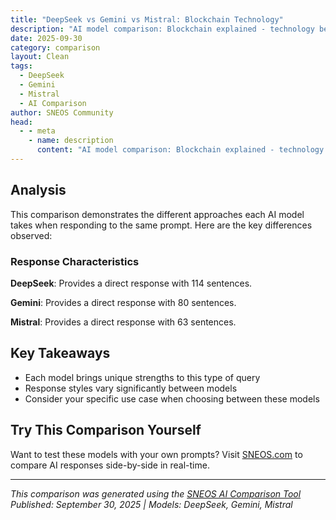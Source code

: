 ```yaml
---
title: "DeepSeek vs Gemini vs Mistral: Blockchain Technology"
description: "AI model comparison: Blockchain explained - technology behind cryptocurrency..."
date: 2025-09-30
category: comparison
layout: Clean
tags:
  - DeepSeek
  - Gemini
  - Mistral
  - AI Comparison
author: SNEOS Community
head:
  - - meta
    - name: description
      content: "AI model comparison: Blockchain explained - technology behind cryptocurrency..."
---
```


<ChatComparison
  title="DeepSeek vs Gemini vs Mistral: Blockchain Technology"
  prompt="Blockchain explained - technology behind cryptocurrency"
  :responses='{
    "DeepSeek": "Of course. Let\u0027s break down blockchain technology, starting with the simple analogy and then diving into the core concepts that make it so powerful.\n\n### The Simple Analogy: The Digital Ledger\n\nImagine a **shared Google Sheet** that tracks transactions (e.g., \u0022Alice pays Bob $10\u0022).\n\n1.  **Shared \u0026 Distributed:** This sheet isn\u0027t stored on one computer. It\u0027s copied to thousands of computers worldwide, and everyone has the same version.\n2.  **Transparent \u0026 Pseudonymous:** You can see all the transactions (the data), but the participants are identified by a digital code (like \u0022Wallet1A2B3C\u0022) rather than their real names.\n3.  **Immutable \u0026 Secure:** You can only *add* new rows to the bottom of the sheet. You cannot edit or delete existing rows. Each new row is cryptographically linked to the one before it.\n4.  **Consensus-Driven:** Before a new row (a \u0022block\u0022 of transactions) is added, all the computers in the network must agree that it\u0027s valid. If someone tries to add a fraudulent transaction (e.g., \u0022Alice pays Bob $10,000\u0022 when she only has $5), the network will reject it.\n\nThis shared, unchangeable, and constantly reconciled digital ledger is the essence of a blockchain.\n\n---\n\n### The Core Concepts in Detail\n\nLet\u0027s translate this analogy into the actual technology.\n\n#### 1. What is a Block?\n\nA block is a container of data. In cryptocurrency, this data is primarily financial transactions. Each block contains three key things:\n\n*   **Data:** The list of transactions (sender, receiver, amount).\n*   **Hash:** A unique digital fingerprint for the block, like a serial number. It\u0027s created based on the block\u0027s data. If the data inside changes, the hash changes completely.\n*   **Previous Block\u0027s Hash:** This is the crucial link. Each block stores the hash of the block that came before it.\n\nThis creates a **chain of blocks**\u2014hence the name, *blockchain*.\n\n#### 2. Immutability: The Chain of Hashes\n\nThis chaining of hashes is what makes a blockchain so secure and tamper-proof.\n\n*   **Block 3** contains the hash of **Block 2**.\n*   **Block 2** contains the hash of **Block 1**.\n*   **Block 1** (the first block) is called the **Genesis Block** and has no previous hash.\n\n**What happens if a hacker tries to alter a transaction in Block 2?**\n1.  Changing the data in Block 2 will change its **hash**.\n2.  But Block 3 still has the *old, now-invalid* hash of Block 2 stored in it. The link is broken.\n3.  To cover their tracks, the hacker would now have to change the \u0022Previous Hash\u0022 in Block 3 to match the new hash of Block 2.\n4.  But this act would change the data in Block 3, thereby changing *its* hash.\n5.  The hacker must now do this for *every subsequent block*, all the way to the end of the chain.\n\nThis makes tampering computationally impractical.\n\n#### 3. Decentralization: No Single Point of Failure\n\nUnlike a bank that has one central database, a blockchain is **decentralized**. It is run by a peer-to-peer network of computers, called **nodes**.\n\n*   Every node has a full copy of the entire blockchain.\n*   When a new block is created, it is broadcast to the entire network.\n*   Each node verifies the new block is valid before adding it to their own chain.\n\nThis means there is no central authority. To hack the system, a bad actor would need to gain control of more than 50% of all the computers in the network simultaneously\u2014an astronomically difficult and expensive task, especially for large networks like Bitcoin\u0027s. This is known as a **51% attack**.\n\n#### 4. Consensus Mechanisms: How Agreement is Reached\n\nHow do all these independent nodes agree on which transactions are valid and which block to add next? They use a **consensus mechanism**. The two most famous are:\n\n*   **Proof of Work (PoW):** Used by Bitcoin.\n    *   Nodes (called \u0022miners\u0022) compete to solve an extremely difficult mathematical puzzle.\n    *   The first miner to solve the puzzle gets to add the new block to the chain and is rewarded with new cryptocurrency (e.g., Bitcoin).\n    *   This process is called **mining**. It is very energy-intensive but incredibly secure, as it makes fraud prohibitively expensive.\n\n*   **Proof of Stake (PoS):** Used by Ethereum and others.\n    *   Validators are chosen to create the next block based on how much cryptocurrency they \u0022stake\u0022 (lock up) as collateral.\n    *   It\u0027s like a security deposit. If they validate fraudulent transactions, they lose their stake.\n    *   PoS is much more energy-efficient than PoW and allows for faster transaction processing.\n\n---\n\n### How It All Comes Together: A Bitcoin Transaction\n\n1.  **Request:** Alice wants to send 0.1 BTC to Bob. She creates a transaction and broadcasts it to the Bitcoin network.\n2.  **Pooling:** The transaction sits in a \u0022mempool\u0022 (a waiting room) with other unconfirmed transactions.\n3.  **Mining:** Miners gather these pending transactions and bundle them into a candidate block. They then race to solve the PoW puzzle for that block.\n4.  **Verification:** Once a miner finds the solution, they broadcast the new block to the network. Other nodes quickly verify that all transactions in the block are legitimate (e.g., Alice had the 0.1 BTC to send and didn\u0027t already spend it).\n5.  **Consensus \u0026 Adding:** If the block is valid, every node adds it to their copy of the blockchain. The miner is rewarded.\n6.  **Completion:** The transaction is now confirmed and permanently recorded. Bob receives the 0.1 BTC.\n\n### Beyond Cryptocurrency: Other Uses\n\nWhile blockchain is the foundation for crypto, its potential is much broader. It\u0027s a tool for creating **trustless, transparent systems** where you don\u0027t need to rely on a middleman.\n\n*   **Supply Chains:** Track the journey of a product from farm to shelf, ensuring authenticity.\n*   **Voting Systems:** Create a transparent and auditable voting process that is nearly impossible to cheat.\n*   **Digital Identity:** Give individuals control over their own digital identities and personal data.\n*   **Smart Contracts:** Self-executing contracts where the terms are written directly into code (a key feature of the Ethereum blockchain).\n\n### Summary\n\n| Feature | Traditional System (e.g., a Bank) | Blockchain System (e.g., Bitcoin) |\n| :--- | :--- | :--- |\n| **Control** | Centralized (The Bank) | Decentralized (The Network) |\n| **Ledger** | Private, held by the bank | Public, distributed to all nodes |\n| **Trust** | We trust the bank to be honest. | Trust is placed in code, cryptography, and consensus. |\n| **Immutability** | Records can be altered by the bank. | Records are practically unchangeable. |\n| **Transparency** | Opaque; you only see your own transactions. | Transparent; all transactions are visible (though often pseudonymous). |\n\nIn essence, **blockchain is a new paradigm for how we agree on and record data.** It removes the need for a trusted intermediary by using clever cryptography and a distributed network to achieve consensus, creating a system that is secure, transparent, and resilient.",
    "Gemini": "Okay, let\u0027s break down blockchain, the technology that underpins cryptocurrencies like Bitcoin. I\u0027ll explain it in a way that\u0027s easy to understand, without getting too technical initially.\n\n**What is a Blockchain?**\n\nImagine a digital ledger, like a giant spreadsheet, that is:\n\n*   **Shared:**  Copies are distributed across many computers (nodes) in a network.\n*   **Transparent:**  Everyone on the network can see the ledger.\n*   **Secure:**  Changes to the ledger require a consensus among network participants and are cryptographically secured, making it very difficult to tamper with.\n*   **Immutable:**  Once a transaction is recorded, it cannot be easily altered or deleted.\n\nThat ledger is essentially a blockchain. It\u0027s a chain of \u0022blocks,\u0022 where each block contains information, typically a set of transactions.\n\n**Key Concepts:**\n\n1.  **Blocks:**\n\n    *   Think of blocks as pages in our ledger.  Each block holds a certain amount of data (transactions, timestamps, etc.).\n    *   Once a block is filled with data, it\u0027s added to the chain.\n2.  **Chain:**\n\n    *   Blocks are linked together in a chronological order, forming a chain.\n    *   Each block contains a \u0022hash\u0022 of the previous block.  A hash is a unique fingerprint generated from the block\u0027s data. If the data changes, the hash changes.\n3.  **Hashing:**\n\n    *   Hashing is a cryptographic function that takes an input (e.g., a transaction) and produces a fixed-size output (the hash).\n    *   Hashing is one-way - very easy to compute the hash from the data, but virtually impossible to reconstruct the original data from the hash alone.\n4.  **Decentralization:**\n\n    *   Instead of a single central authority (like a bank) controlling the ledger, the blockchain is distributed across many computers.\n    *   This makes it much more resistant to censorship and single points of failure.\n5.  **Consensus Mechanism:**\n\n    *   Since multiple copies of the blockchain exist, a consensus mechanism ensures that all the copies are consistent and that new blocks are valid.\n    *   Different blockchains use different consensus mechanisms. Two common ones are:\n        *   **Proof-of-Work (PoW):**  Used by Bitcoin. Requires \u0022miners\u0022 to solve a complex computational puzzle to add a new block. The first miner to solve the puzzle gets to add the block and is rewarded with cryptocurrency.  This is resource-intensive (requires a lot of electricity).\n        *   **Proof-of-Stake (PoS):**  Used by many newer cryptocurrencies.  Validators are chosen to create new blocks based on the amount of cryptocurrency they \u0022stake\u0022 (hold and lock up).  Less energy-intensive than PoW.\n6.  **Transactions:**\n    *   A transaction is a record of a transfer of value. In the case of cryptocurrency, this means transfering crypto coins from one wallet address to another.\n\n**How it Works (Simplified):**\n\n1.  **Transaction Initiated:**  Someone wants to send cryptocurrency to another person.\n2.  **Transaction Broadcast:**  The transaction is broadcast to the blockchain network.\n3.  **Transaction Verification:**  Nodes on the network verify the transaction (e.g., does the sender have enough funds?).\n4.  **Block Creation:**  Verified transactions are grouped together into a new block.\n5.  **Consensus Achieved:**  The network uses its consensus mechanism (e.g., Proof-of-Work or Proof-of-Stake) to agree on the validity of the new block.\n6.  **Block Added to Chain:**  Once consensus is reached, the new block is added to the blockchain, linked to the previous block via its hash. The ledger is updated on all nodes.\n7.  **Transaction Completed:**  The recipient now has the cryptocurrency.\n\n**Why is Blockchain Important?**\n\n*   **Security:**  The decentralized and cryptographically secured nature of blockchain makes it very difficult to tamper with data.  To change one block, you\u0027d have to change all subsequent blocks and control a majority of the network, which is computationally expensive and practically infeasible in many cases.\n*   **Transparency:**  All transactions are publicly viewable (though the identities of the participants may be pseudonymous).\n*   **Efficiency:**  Blockchain can streamline processes by removing intermediaries and automating tasks.\n*   **Trust:**  Blockchain can create trust in systems where trust is traditionally difficult to establish.\n\n**Beyond Cryptocurrency:**\n\nWhile blockchain is best known for cryptocurrencies, its potential extends far beyond:\n\n*   **Supply Chain Management:**  Tracking goods from origin to consumer, ensuring authenticity and preventing counterfeiting.\n*   **Healthcare:**  Securely storing and sharing medical records.\n*   **Voting Systems:**  Creating more transparent and secure voting processes.\n*   **Digital Identity:**  Managing and verifying digital identities.\n*   **Real Estate:** Streamlining property transactions and record keeping.\n\n**In Summary:**\n\nBlockchain is a revolutionary technology that provides a secure, transparent, and decentralized way to record and share information. It has the potential to transform many industries beyond just cryptocurrencies.\n\n**Important Considerations:**\n\n*   **Scalability:**  Some blockchains (like Bitcoin) have limited transaction throughput, which can lead to slow transaction times and high fees.  Scalability solutions are actively being developed.\n*   **Regulation:**  The regulatory landscape for blockchain and cryptocurrencies is still evolving.\n*   **Energy Consumption:**  Proof-of-Work blockchains (like Bitcoin) consume significant amounts of energy.  Efforts are underway to develop more energy-efficient consensus mechanisms.\n*   **Complexity:**  Developing and implementing blockchain solutions can be complex and require specialized expertise.\n\nLet me know if you\u0027d like me to elaborate on any of these concepts or give more examples!\n",
    "Mistral": "Blockchain is a decentralized, distributed ledger technology that underpins cryptocurrencies like Bitcoin and Ethereum. It\u0027s essentially a growing list of records, called blocks, that are securely linked together using cryptography. Here\u0027s a simplified explanation of how blockchain technology works:\n\n### Key Concepts\n\n1. **Blocks**: Each block contains a list of transactions. For example, in the context of Bitcoin, a block might contain several Bitcoin transactions.\n\n2. **Chain**: Blocks are linked together in a chain. Each block contains a cryptographic hash of the previous block, forming an unalterable sequence of data.\n\n3. **Decentralization**: Unlike traditional databases that are controlled by a single entity, blockchain is decentralized. This means that the ledger is maintained across a network of computers (nodes) rather than a single central server.\n\n4. **Consensus Mechanisms**: To ensure that all nodes agree on the state of the blockchain, consensus mechanisms are used. The most common ones are Proof of Work (PoW) and Proof of Stake (PoS).\n\n5. **Cryptography**: Blockchain uses cryptographic techniques to ensure the integrity and security of the data. Each block contains a unique cryptographic hash that is derived from the data within the block.\n\n### How It Works\n\n1. **Transaction Initiation**: A user initiates a transaction, such as sending Bitcoin to another user.\n\n2. **Transaction Broadcast**: The transaction is broadcast to the network of nodes.\n\n3. **Validation**: Nodes validate the transaction by checking if the sender has enough funds and ensuring the transaction follows the rules of the blockchain.\n\n4. **Block Creation**: Valid transactions are grouped into a block. Miners (in PoW systems) or validators (in PoS systems) compete to add the next block to the chain.\n\n5. **Consensus**: The network reaches a consensus on the validity of the block. In PoW, this involves solving a complex mathematical problem (mining). In PoS, validators are chosen based on the amount of cryptocurrency they hold and are willing to \u0022stake.\u0022\n\n6. **Block Addition**: Once consensus is reached, the block is added to the chain, and the transaction is considered confirmed.\n\n7. **Reward**: The miner or validator who successfully adds the block to the chain is rewarded with cryptocurrency.\n\n### Benefits of Blockchain\n\n1. **Security**: The use of cryptography and the decentralized nature of the blockchain make it highly secure.\n\n2. **Transparency**: All transactions are visible to all participants, ensuring transparency.\n\n3. **Immutability**: Once a block is added to the chain, it cannot be altered, ensuring the integrity of the data.\n\n4. **Decentralization**: No single entity controls the blockchain, reducing the risk of corruption or manipulation.\n\n### Applications Beyond Cryptocurrency\n\nWhile blockchain is most famously associated with cryptocurrencies, its potential applications extend far beyond digital money. Some other use cases include:\n\n1. **Supply Chain Management**: Tracking the movement of goods from origin to consumer.\n\n2. **Smart Contracts**: Automated contracts that execute when predefined conditions are met.\n\n3. **Voting Systems**: Ensuring the integrity and transparency of voting processes.\n\n4. **Identity Verification**: Securely managing and verifying digital identities.\n\n5. **Decentralized Finance (DeFi)**: Creating financial services and products that operate without intermediaries.\n\n### Challenges\n\n1. **Scalability**: Blockchain networks can struggle with handling a large number of transactions quickly.\n\n2. **Energy Consumption**: PoW systems, in particular, require significant computational power and energy.\n\n3. **Regulation**: The legal and regulatory environment for blockchain and cryptocurrencies is still evolving.\n\n4. **Adoption**: Widespread adoption and integration with existing systems remain challenges.\n\nIn summary, blockchain technology is a revolutionary approach to data management and security, with applications that extend far beyond cryptocurrencies. Its decentralized, transparent, and secure nature makes it a powerful tool for a variety of industries."
  }'
  published-date="22:46"
/>

## Analysis

This comparison demonstrates the different approaches each AI model takes when responding to the same prompt. Here are the key differences observed:

### Response Characteristics

**DeepSeek**: Provides a direct response with 114 sentences. 

**Gemini**: Provides a direct response with 80 sentences. 

**Mistral**: Provides a direct response with 63 sentences. 

## Key Takeaways

- Each model brings unique strengths to this type of query
- Response styles vary significantly between models
- Consider your specific use case when choosing between these models

## Try This Comparison Yourself

Want to test these models with your own prompts? Visit [SNEOS.com](https://sneos.com) to compare AI responses side-by-side in real-time.

---

*This comparison was generated using the [SNEOS AI Comparison Tool](https://sneos.com)*
*Published: September 30, 2025 | Models: DeepSeek, Gemini, Mistral*
